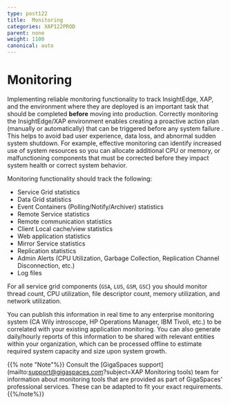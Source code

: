 ```yaml
---
type: post122
title:  Monitoring
categories: XAP122PROD
parent: none
weight: 1100
canonical: auto
---
```



# Monitoring

Implementing reliable monitoring functionality to track InsightEdge, XAP, and the environment where they are deployed is an important task that should be completed **before** moving into production. Correctly monitoring the InsightEdge/XAP environment enables creating a proactive action plan (manually or automatically) that can be triggered before any system failure . This helps to avoid bad user experience, data loss, and abnormal sudden system shutdown. For example, effective monitoring can identify increased use of system resources so you can allocate additional CPU or memory, or  malfunctioning components that must be corrected before they impact system health or correct system behavior.

Monitoring functionality should track the following:

- Service Grid statistics 
- Data Grid statistics
- Event Containers (Polling/Notify/Archiver) statistics
- Remote Service statistics
- Remote communication statistics
- Client Local cache/view statistics
- Web application statistics
- Mirror Service statistics
- Replication statistics
- Admin Alerts (CPU Utilization, Garbage Collection, Replication Channel Disconnection, etc.)
- Log files

For all service grid components (`GSA`, `LUS`, `GSM`, `GSC`) you should monitor thread count, CPU utilization, file descriptor count, memory utilization, and network utilization.

You can publish this information in real time to any enterprise monitoring system (CA Wily introscope, HP Operations Manager, IBM Tivoli, etc.) to be correlated with your existing application monitoring. You can also generate daily/hourly reports of this information to be shared with relevant entities within your organization, which can be processed offline to estimate required system capacity and size upon system growth.

{{% note "Note"%}}
Consult the [GigaSpaces support](mailto:support@gigaspaces.com?subject=XAP Monitoring tools) team for information about monitoring tools that are provided as part of GigaSpaces' professional services. These can be adapted to fit your exact requirements. 
{{%/note%}}

